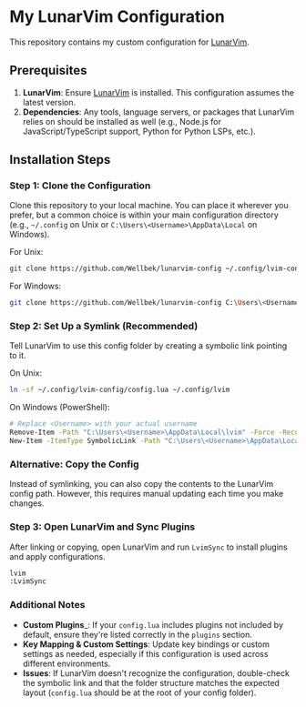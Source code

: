 # My LunarVim Configuration

This repository contains my custom configuration for [LunarVim](https://www.lunarvim.org/).

## Prerequisites

1. **LunarVim**: Ensure [LunarVim](https://www.lunarvim.org/docs/installation) is installed. This configuration assumes the latest version.
2. **Dependencies**: Any tools, language servers, or packages that LunarVim relies on should be installed as well (e.g., Node.js for JavaScript/TypeScript support, Python for Python LSPs, etc.).

## Installation Steps

### Step 1: Clone the Configuration

Clone this repository to your local machine. You can place it wherever you prefer, but a common choice is within your main configuration directory (e.g., `~/.config` on Unix or `C:\Users\<Username>\AppData\Local` on Windows).

For Unix:
```bash
git clone https://github.com/Wellbek/lunarvim-config ~/.config/lvim-config
```

For Windows:
```bash
git clone https://github.com/Wellbek/lunarvim-config C:\Users\<Username>\AppData\Local\lvim-config
```

### Step 2: Set Up a Symlink (Recommended)

Tell LunarVim to use this config folder by creating a symbolic link pointing to it.

On Unix:
```bash
ln -sf ~/.config/lvim-config/config.lua ~/.config/lvim
```

On Windows (PowerShell):
```bash
# Replace <Username> with your actual username
Remove-Item -Path "C:\Users\<Username>\AppData\Local\lvim" -Force -Recurse
New-Item -ItemType SymbolicLink -Path "C:\Users\<Username>\AppData\Local\lvim" -Target "C:\Users\<Username>\AppData\Local\lvim-config"
```

### Alternative: Copy the Config

Instead of symlinking, you can also copy the contents to the LunarVim config path. However, this requires manual updating each time you make changes.

### Step 3: Open LunarVim and Sync Plugins

After linking or copying, open LunarVim and run `LvimSync` to install plugins and apply configurations.

```bash
lvim
:LvimSync
```

### Additional Notes

- **Custom Plugins**_: If your `config.lua` includes plugins not included by default, ensure they're listed correctly in the `plugins` section.
- **Key Mapping & Custom Settings**: Update key bindings or custom settings as needed, especially if this configuration is used across different environments.
- **Issues**: If LunarVim doesn't recognize the configuration, double-check the symbolic link and that the folder structure matches the expected layout (`config.lua` should be at the root of your config folder).
